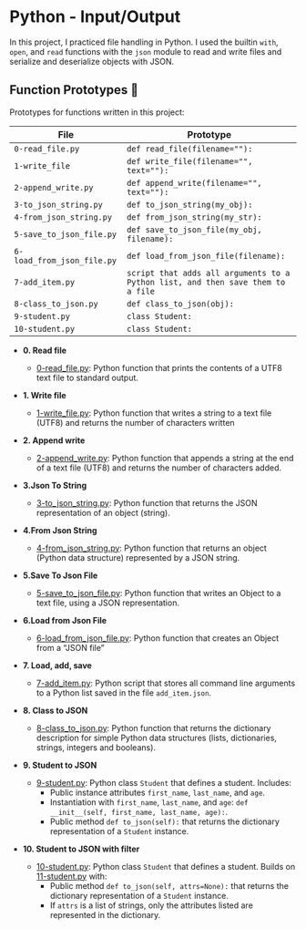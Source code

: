 # Python - Input/Output

In this project, I practiced file handling in Python. I used the builtin `with`,
`open`, and `read` functions with the `json` module to read and write files and
serialize and deserialize objects with JSON.



## Function Prototypes :floppy_disk:

Prototypes for functions written in this project:

| File        | Prototype               |
| ----------- | ----------------------- |
| `0-read_file.py` | `def read_file(filename=""):` |
| `1-write_file` | `def write_file(filename="", text=""):` |
| `2-append_write.py` | `def append_write(filename="", text=""):` |
| `3-to_json_string.py` | `def to_json_string(my_obj):` |
| `4-from_json_string.py` | `def from_json_string(my_str):` |
| `5-save_to_json_file.py` | `def save_to_json_file(my_obj, filename):` |
| `6-load_from_json_file.py` | `def load_from_json_file(filename):` |
| `7-add_item.py` | `script that adds all arguments to a Python list, and then save them to a file` |
| `8-class_to_json.py` | `def class_to_json(obj):` |
| `9-student.py` | `class Student:` |
| `10-student.py` | `class Student:` |


* **0. Read file**
  * [0-read_file.py](./0-read_file.py): Python function that prints the contents of a UTF8 text
  file to standard output.

* **1. Write file**
  * [1-write_file.py](./1-write_file.py): Python function that writes a string to a text file (UTF8) and returns the number of characters written

* **2. Append write**
  * [2-append_write.py](./2-append_write.py): Python function that appends a string at the end of a text file (UTF8) and returns the number of characters added.

* **3.Json To String**
  * [3-to_json_string.py](./3-to_json_string.py): Python function that returns the JSON representation of an object (string).

* **4.From Json String**
  * [4-from_json_string.py](./4-from_json_string.py): Python function that returns an object (Python data structure) represented by a JSON string.

* **5.Save To Json File**
  * [5-save_to_json_file.py](./5-save_to_json_file.py): Python function that writes an Object to a text file, using a JSON representation. 

* **6.Load from Json File**
  * [6-load_from_json_file.py](./6-load_from_json_file.py): Python function that creates an Object from a “JSON file”

* **7. Load, add, save**
  * [7-add_item.py](./7-add_item.py): Python script that stores all command line arguments to a
  Python list saved in the file `add_item.json`.

* **8. Class to JSON**
  * [8-class_to_json.py](./8-class_to_json.py): Python function that returns the dictionary
  description for simple Python data structures (lists, dictionaries, strings,
  integers and booleans).

* **9. Student to JSON**
  * [9-student.py](./9-student.py): Python class `Student` that defines a student. Includes:
    * Public instance attributes `first_name`, `last_name`, and `age`.
    * Instantiation with `first_name`, `last_name`, and `age`:
    `def __init__(self, first_name, last_name, age):`.
    * Public method `def to_json(self):` that returns the dictionary
    representation of a `Student` instance.

* **10. Student to JSON with filter**
  * [10-student.py](./10-student.py): Python class `Student` that defines a student. Builds on
  [11-student.py](./9-student.py) with:
    * Public method `def to_json(self, attrs=None):` that returns the
    dictionary representation of a `Student` instance.
    * If `attrs` is a list of strings, only the attributes listed are
    represented in the dictionary.
